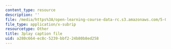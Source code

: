 ```yaml
---
content_type: resource
description: ''
file: /media/https%3A/open-learning-course-data-rc.s3.amazonaws.com/5-07sc-biological-chemistry-i-fall-2013/a280c664ec8c5239bbf224b80b8ed258_gbOyppJ9OK4.vtt
file_type: application/x-subrip
resourcetype: Other
title: 3play caption file
uid: a280c664-ec8c-5239-bbf2-24b80b8ed258
---
```

